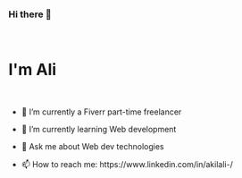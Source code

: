 <h3> Hi there 👋 </h3>
<br/>
<h1>I'm Ali</h1>
<br/>
<div>
  <ul>
    <li>
      <p>
 🔭 I’m currently a Fiverr part-time freelancer
      </p>
     </li>
     <li>
       <p>
 🌱 I’m currently learning Web development
          </p>
     </li>
    <li>
       <p>
 💬 Ask me about Web dev technologies
           </p>
     </li>
     <li>
       <p>
 📫 How to reach me: https://www.linkedin.com/in/akilali-/
       </p>
     </li>
  </ul>
</div>
